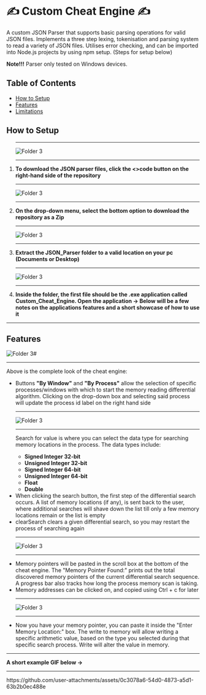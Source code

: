 # ✍ Custom Cheat Engine ✍

<div>

  <p>A custom JSON Parser that supports basic parsing operations for valid JSON files. Implements a three step lexing, tokenisation and parsing system to read a variety of JSON files. Utilises error checking, and can be imported into Node.js projects by using npm setup. (Steps for setup below)</p>

  <p><b>Note!!!</b> Parser only tested on Windows devices.</p>
</div>

<div>
   <h2>Table of Contents</h2>
  <ul>
    <li><a href="#Setup">How to Setup</a></li>
    <li><a href="#Features">Features</a></li>
    <li><a href="Limitations">Limitations</a></li>
  </ul>
</div>

<div>
  <h2 id="Setup">How to Setup</h2>

  <ol>
    <div>
    <hr>
    <img src="Readme_Image's/Instruct_One.jpg" alt="Folder 3" style="max-width:100%;">
    <hr>
    <li><b>To download the JSON parser files, click the <>code button on the right-hand side of the repository</b></li>
    </div>
    <div>
    <hr>
    <img src="Readme_Image's/Instruct_Two.jpg" alt="Folder 3" style="max-width:100%;">
    <hr>
    <li><b>On the drop-down menu, select the bottom option to download the repository as a Zip</b></li>
    </div>
    <div>
    <hr>
    <img src="Readme_Image's/Instruct_Four.jpg" alt="Folder 3" style="max-width:100%;">
    <hr>
    <li><b>Extract the JSON_Parser folder to a valid location on your pc (Documents or Desktop)</b></li>
    </div>
    <div>
    <hr>
    <img src="Readme_Image's/Instruct_Five.jpg" alt="Folder 3" style="max-width:100%;">
    <hr>
    <li><b>Inside the folder, the first file should be the .exe application called Custom_Cheat_Engine. Open the application -> Below will be a few notes on the applications features and a short showcase of how to use it</b></li>
    </div>
  </ol>
</div>
<hr>
      
<div>
  <h2 id="Features">Features</h2>
  <img src="Readme_Image's/Feature_One.jpg" alt="Folder 3" style="max-width:100%;">#
  <hr>
  <p>Above is the complete look of the cheat engine:</p>
  <ul>
    <li>Buttons <b>"By Window"</b> and <b>"By Process"</b> allow the selection of specific processes/windows with which to start the memory reading differential algorithm. Clicking on the drop-down box and selecting said process will update the process id label on the right hand side</li>
  <hr>
  <img src="Readme_Image's/Feature_Three.jpg" alt="Folder 3" style="max-width:100%;">  
  <hr>
  <p>Search for value is where you can select the data type for searching memory locations in the process. The data types include:</p>
    <ul>
      <li><b>Signed Integer 32-bit</b></li>
      <li><b>Unsigned Integer 32-bit</b></li>
      <li><b>Signed Integer 64-bit</b></li>
      <li><b>Unsigned Integer 64-bit</b></li>
      <li><b>Float</b></li>
      <li><b>Double</b></li>
    </ul>
    <li>When clicking the search button, the first step of the differential search occurs. A list of memory locations (if any), is sent back to the user, where additional searches will shave down the list till only a few memory locations remain or the list is empty</li>
    <li>clearSearch clears a given differential search, so you may restart the process of searching again</li>
  <hr>
  <img src="Readme_Image's/Feature_Seven.jpg" alt="Folder 3" style="max-width:100%;">  
  <hr>
  <li>Memory pointers will be pasted in the scroll box at the bottom of the cheat engine. The "Memory Pointer Found:" prints out the total discovered memory pointers of the current differential search sequence. A progress bar also tracks how long the process memory scan is taking.</li>
  <li>Memory addresses can be clicked on, and copied using Ctrl + c for later</li>
  <hr>
  <img src="Readme_Image's/Feature_Six.jpg" alt="Folder 3" style="max-width:100%;">  
  <hr>
  <li>Now you have your memory pointer, you can paste it inside the "Enter Memory Location:" box. The write to memory will allow writing a specific arithmetic value, based on the type you selected during that specific search process. Write will alter the value in memory.</li>
  </ul>
  <hr>

<p><b>A short example GIF below -></b></p>
</div>

<div>
  <hr>
  https://github.com/user-attachments/assets/0c3078a6-54d0-4873-a5d1-63b2b0ec488e
</div>
